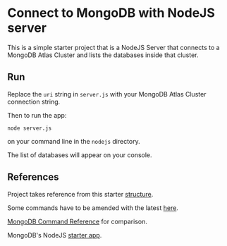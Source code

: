 # Connect to MongoDB with NodeJS server

This is a simple starter project that is a NodeJS Server that connects to a MongoDB Atlas Cluster and lists the databases inside that cluster.

## Run

Replace the `uri` string in `server.js` with your MongoDB Atlas Cluster connection string.

Then to run the app:

`node server.js`

on your command line in the `nodejs` directory.

The list of databases will appear on your console.

## References

Project takes reference from this starter [structure](
https://www.mongodb.com/blog/post/quick-start-nodejs-mongodb-how-to-get-connected-to-your-database).

Some commands have to be amended with the latest [here](https://www.mongodb.com/community/forums/t/how-to-list-all-databases-in-atlas-using-nodejs-driver/222607).

[MongoDB Command Reference](https://www.mongodb.com/docs/manual/reference/command/listDatabases/) for comparison.

MongoDB's NodeJS [starter app](https://github.com/mongodb-university/atlas_starter_nodejs).

